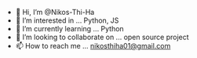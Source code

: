 - 👋 Hi, I’m @Nikos-Thi-Ha
- 👀 I’m interested in ... Python, JS
- 🌱 I’m currently learning ... Python
- 💞️ I’m looking to collaborate on ... open source project
- 📫 How to reach me ... nikosthiha01@gmail.com

<!---
Nikos-Thi-Ha/Nikos-Thi-Ha is a ✨ special ✨ repository because its `README.md` (this file) appears on your GitHub profile.
You can click the Preview link to take a look at your changes.
--->
